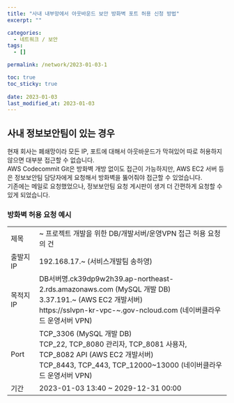 ```yaml
---
title: "사내 내부망에서 아웃바운드 보안 방화벽 포트 허용 신청 방법"
excerpt: ""

categories:
  - 네트워크 / 보안
tags:
  - []

permalink: /network/2023-01-03-1

toc: true
toc_sticky: true
 
date: 2023-01-03
last_modified_at: 2023-01-03
---
```


## 사내 정보보안팀이 있는 경우

현재 회사는 폐쇄망이라 모든 IP, 포트에 대해서 아웃바운드가 막혀있어 따로 허용하지 않으면 대부분 접근할 수 없습니다.  
AWS Codecommit Git은 방화벽 개방 없이도 접근이 가능하지만, AWS EC2 서버 등은 정보보안팀 담당자에게 요청해서 방화벽을 뚫어줘야 접근할 수 있었습니다.  
기존에는 메일로 요청했었으나, 정보보안팀 요청 게시판이 생겨 더 간편하게 요청할 수 있게 되었습니다.

### 방화벽 허용 요청 예시
<table>
  <tbody>
    <tr>
      <td>제목</td>
      <td>~ 프로젝트 개발을 위한 DB/개발서버/운영VPN 접근 허용 요청의 건</td>
    </tr>
    <tr>
      <td>출발지 IP</td>
      <td>192.168.17.~ (서비스개발팀 송하영)</td>
    </tr>
    <tr>
      <td>목적지 IP</td>
      <td>DB서버명.ck39dp9w2h39.ap-northeast-2.rds.amazonaws.com (MySQL 개발 DB)<br>3.37.191.~ (AWS EC2 개발서버)<br>https://sslvpn-kr-vpc-~.gov-ncloud.com (네이버클라우드 운영서버 VPN)</td>
    </tr>
    <tr>
      <td>Port</td>
      <td>TCP_3306 (MySQL 개발 DB)<br>TCP_22, TCP_8080 관리자, TCP_8081 사용자, TCP_8082 API (AWS EC2 개발서버)<br>TCP_8443, TCP_443, TCP_12000~13000 (네이버클라우드 운영서버 VPN)</td>
    </tr>
    <tr>
      <td>기간</td>
      <td>2023-01-03 13:40 ~ 2029-12-31 00:00</td>
    </tr>
  </tbody>
</table>